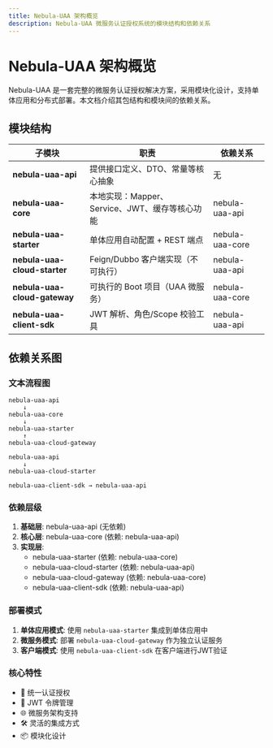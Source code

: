 ```yaml
---
title: Nebula-UAA 架构概览
description: Nebula-UAA 微服务认证授权系统的模块结构和依赖关系
---
```


# Nebula-UAA 架构概览

Nebula-UAA 是一套完整的微服务认证授权解决方案，采用模块化设计，支持单体应用和分布式部署。本文档介绍其包结构和模块间的依赖关系。

## 模块结构

| 子模块 | 职责 | 依赖关系 |
|--------|------|----------|
| **nebula-uaa-api** | 提供接口定义、DTO、常量等核心抽象 | 无 |
| **nebula-uaa-core** | 本地实现：Mapper、Service、JWT、缓存等核心功能 | nebula-uaa-api |
| **nebula-uaa-starter** | 单体应用自动配置 + REST 端点 | nebula-uaa-core |
| **nebula-uaa-cloud-starter** | Feign/Dubbo 客户端实现（不可执行） | nebula-uaa-api |
| **nebula-uaa-cloud-gateway** | 可执行的 Boot 项目（UAA 微服务） | nebula-uaa-core |
| **nebula-uaa-client-sdk** | JWT 解析、角色/Scope 校验工具 | nebula-uaa-api |

## 依赖关系图

### 文本流程图
```
nebula-uaa-api
    ↓
nebula-uaa-core
    ↓
nebula-uaa-starter
    ↑
nebula-uaa-cloud-gateway

nebula-uaa-api
    ↓
nebula-uaa-cloud-starter

nebula-uaa-client-sdk → nebula-uaa-api
```

### 依赖层级
1. **基础层**: nebula-uaa-api (无依赖)
2. **核心层**: nebula-uaa-core (依赖: nebula-uaa-api)
3. **实现层**:
   - nebula-uaa-starter (依赖: nebula-uaa-core)
   - nebula-uaa-cloud-starter (依赖: nebula-uaa-api)
   - nebula-uaa-cloud-gateway (依赖: nebula-uaa-core)
   - nebula-uaa-client-sdk (依赖: nebula-uaa-api)

### 部署模式

1. **单体应用模式**: 使用 `nebula-uaa-starter` 集成到单体应用中
2. **微服务模式**: 部署 `nebula-uaa-cloud-gateway` 作为独立认证服务
3. **客户端模式**: 使用 `nebula-uaa-client-sdk` 在客户端进行JWT验证

### 核心特性

- 🔐 统一认证授权
- 🔄 JWT 令牌管理
- 🌐 微服务架构支持
- 🛠️ 灵活的集成方式
- 📦 模块化设计